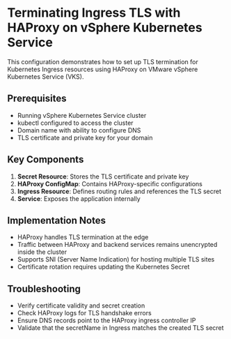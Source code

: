 # Terminating Ingress TLS with HAProxy on vSphere Kubernetes Service

This configuration demonstrates how to set up TLS termination for Kubernetes Ingress resources using HAProxy on VMware vSphere Kubernetes Service (VKS).

## Prerequisites
- Running vSphere Kubernetes Service cluster
- kubectl configured to access the cluster
- Domain name with ability to configure DNS
- TLS certificate and private key for your domain

## Key Components
1. **Secret Resource**: Stores the TLS certificate and private key
2. **HAProxy ConfigMap**: Contains HAProxy-specific configurations
3. **Ingress Resource**: Defines routing rules and references the TLS secret
4. **Service**: Exposes the application internally

## Implementation Notes
- HAProxy handles TLS termination at the edge
- Traffic between HAProxy and backend services remains unencrypted inside the cluster
- Supports SNI (Server Name Indication) for hosting multiple TLS sites
- Certificate rotation requires updating the Kubernetes Secret

## Troubleshooting
- Verify certificate validity and secret creation
- Check HAProxy logs for TLS handshake errors
- Ensure DNS records point to the HAProxy ingress controller IP
- Validate that the secretName in Ingress matches the created TLS secret